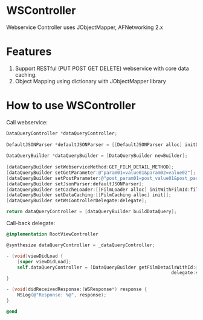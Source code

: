 # WSController

Webservice Controller uses JObjectMapper, AFNetworking 2.x 

# Features

1. Support RESTful (PUT POST GET DELETE) webservice with core data caching.
2. Object Mapping using dictionary with JObjectMapper library

# How to use WSController

Call webservice:

```objective-c
DataQueryController *dataQueryController;
    
DefaultJSONParser *defaultJSONParser = [[DefaultJSONParser alloc] initDefaultJSONParserWithEntityClass:Film.class mapping:[Film mapping]];
  
DataQueryBuilder *dataQueryBuilder = [DataQueryBuilder newBuilder];
  
[dataQueryBuilder setWebserviceMethod:GET_FILM_DETAIL_METHOD];
[dataQueryBuilder setGetParameter:@"param01=value01&param02=value02"];
[dataQueryBuilder setPostParameter:@"post_param01=post_value01&post_param02=post_value02"];
[dataQueryBuilder setJsonParser:defaultJSONParser];
[dataQueryBuilder setCacheLoader:[[FilmLoader alloc] initWithFilmId:filmId]];
[dataQueryBuilder setDataCaching:[[FilmCaching alloc] init]];
[dataQueryBuilder setWsControllerDelegate:delegate];

return dataQueryController = [dataQueryBuilder buildDataQuery];
```

Call-back delegate:

```objective-c
@implementation RootViewController

@synthesize dataQueryController = _dataQueryController;

- (void)viewDidLoad {
    [super viewDidLoad];
    self.dataQueryController = [DataQueryBuilder getFilmDetailsWithId:@"123"
                                                             delegate:self];
}

- (void)didReceivedResponse:(WSResponse*) response {
    NSLog(@"Response: %@", response);
}

@end
```

